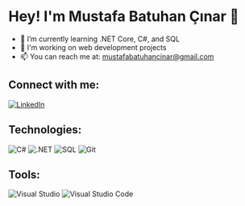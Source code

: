 # Hey! I'm Mustafa Batuhan Çınar 👋

- 🌱 I’m currently learning .NET Core, C#, and SQL
- 💼 I'm working on web development projects
- 📫 You can reach me at: mustafabatuhancinar@gmail.com

## Connect with me:
[![LinkedIn](https://img.icons8.com/ios-filled/50/000000/linkedin.png)](https://www.linkedin.com/in/mustafabatuhancinar/)

## Technologies:
![C#](https://img.shields.io/badge/CSharp-blue?style=flat&logo=csharp)
![.NET](https://img.shields.io/badge/.NET-purple?style=flat&logo=dotnet)
![SQL](https://img.shields.io/badge/SQL-green?style=flat&logo=postgresql)
![Git](https://img.icons8.com/color/48/000000/git.png)

## Tools:
![Visual Studio](https://img.icons8.com/color/48/000000/visual-studio.png)
![Visual Studio Code](https://img.icons8.com/color/48/000000/visual-studio-code-2019.png)
